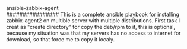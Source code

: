 <html> 
ansible-zabbix-agent<br/>
  ################
This is a complete ansible playbook for installing zabbix-agent2 on multible server with multiple distributions.
First task I creat as "create directory" for copy the deb/rpm to it, this is optional, because my situation was that my servers has no access to internet for download, so that force me to copy it localy.

<html/>
